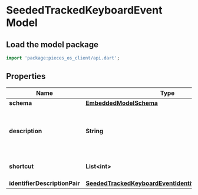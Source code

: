 # SeededTrackedKeyboardEvent Model

## Load the model package
```dart
import 'package:pieces_os_client/api.dart';
```

## Properties
Name | Type | Description | Notes
------------ | ------------- | ------------- | -------------
**schema** | [**EmbeddedModelSchema**](EmbeddedModelSchema) |  | [optional] 
**description** | **String** | This also needs structure such as key vals or enums | 
**shortcut** | **List\<int\>** |  | [default to const []]
**identifierDescriptionPair** | [**SeededTrackedKeyboardEventIdentifierDescriptionPairs**](SeededTrackedKeyboardEventIdentifierDescriptionPairs) |  | [optional] 




